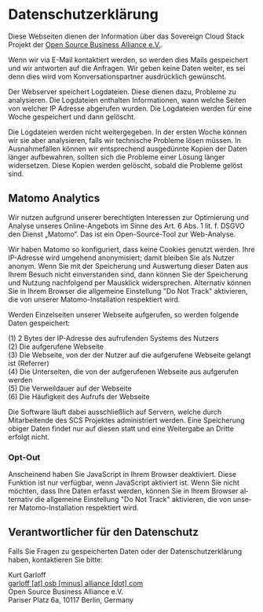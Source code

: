 # Datenschutzerklärung

Diese Webseiten dienen der Information über das Sovereign Cloud Stack
Projekt der [Open Source Business Alliance e.V.](https://osb-alliance.de/).

Wenn wir via E-Mail kontaktiert werden, so werden dies Mails gespeichert und
wir antworten auf die Anfragen. Wir geben keine Daten weiter, es sei denn
dies wird vom Konversationspartner ausdrücklich gewünscht.

Der Webserver speichert Logdateien. Diese dienen dazu, Probleme zu analysieren.
Die Logdateien enthalten Informationen, wann welche Seiten von welcher IP
Adresse abgerufen wurden. Die Logdateien werden für eine Woche gespeichert
und dann gelöscht.

Die Logdateien werden nicht weitergegeben. In der ersten Woche können wir
sie aber analysieren, falls wir technische Probleme lösen müssen. In
Ausnahmefällen können wir entsprechend ausgedünnte Kopien der Daten länger
aufbewahren, sollten sich die Probleme einer Lösung länger widersetzen.
Diese Kopien werden gelöscht, sobald die Probleme gelöst sind.

## Matomo Analytics
Wir nutzen aufgrund unserer berechtigten Interessen zur Optimierung und Analyse
unseres Online-Angebots im Sinne des Art. 6 Abs. 1 lit. f. DSGVO den Dienst
„Matomo“. Das ist ein Open-Source-Tool zur Web-Analyse.

Wir haben Matomo so konfiguriert, dass keine Cookies genutzt werden. Ihre IP-Adresse
wird umgehend anonymisiert; damit bleiben Sie als Nutzer anonym. Wenn Sie mit der
Speicherung und Auswertung dieser Daten aus Ihrem Besuch nicht einverstanden sind,
dann können Sie der Speicherung und Nutzung nachfolgend per Mausklick
widersprechen. Alternativ können Sie in Ihrem Browser die allgemeine Einstellung
"Do Not Track" aktivieren, die von unserer Matomo-Installation respektiert wird.

Werden Einzelseiten unserer Webseite aufgerufen, so werden folgende Daten gespeichert:

(1) 2 Bytes der IP-Adresse des aufrufenden Systems des Nutzers  
(2) Die aufgerufene Webseite  
(3) Die Webseite, von der der Nutzer auf die aufgerufene Webseite gelangt ist (Referrer)  
(4) Die Unterseiten, die von der aufgerufenen Webseite aus aufgerufen werden  
(5) Die Verweildauer auf der Webseite  
(6) Die Häufigkeit des Aufrufs der Webseite

Die Software läuft dabei ausschließlich auf Servern, welche durch Mitarbeitende 
des SCS Projektes administriert werden. Eine Speicherung obiger Daten findet nur
auf diesen statt und eine Weitergabe an Dritte erfolgt nicht.

### Opt-Out

<p class="matomo-optout" lang="de">
    <span class="js" style="display:none;">
        <input type="checkbox" name="matomo-optout" id="matomo-optout-de" checked>
        <label for="matomo-optout-en"></label>
    </span>
    <span class="nojs">Anscheinend haben Sie JavaScript in Ihrem Browser deaktiviert. Diese Funktion ist nur verfügbar, wenn JavaScript aktiviert ist. Wenn Sie nicht möchten, dass Ihre Daten erfasst werden, können Sie in Ihrem Browser alternativ die allgemeine Einstellung "Do Not Track" aktivieren, die von unserer Matomo-Installation respektiert wird.</span>
</p>

## Verantwortlicher für den Datenschutz

Falls Sie Fragen zu gespeicherten Daten oder der Datenschutzerklärung haben,
kontaktieren Sie bitte:

Kurt Garloff<br/>
[garloff [at] osb [minus] alliance [dot] com](mailto:garloff@osb-alliance.com)<br/>
Open Source Business Alliance e.V.<br/>
Pariser Platz 6a, 10117 Berlin, Germany
